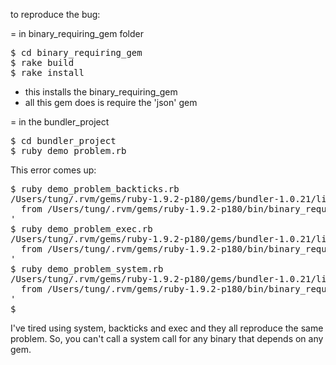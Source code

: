 to reproduce the bug:

= in binary_requiring_gem folder

<pre>
$ cd binary_requiring_gem
$ rake build
$ rake install
</pre>

* this installs the binary_requiring_gem 
* all this gem does is require the 'json' gem

= in the bundler_project

<pre>
$ cd bundler_project
$ ruby demo_problem.rb
</pre>

This error comes up:

<pre>
$ ruby demo_problem_backticks.rb 
/Users/tung/.rvm/gems/ruby-1.9.2-p180/gems/bundler-1.0.21/lib/bundler/rubygems_integration.rb:143:in `block in replace_gem': binary_requiring_gem is not part of the bundle. Add it to Gemfile. (Gem::LoadError)
  from /Users/tung/.rvm/gems/ruby-1.9.2-p180/bin/binary_requiring_gem:18:in `<main>'
$ ruby demo_problem_exec.rb 
/Users/tung/.rvm/gems/ruby-1.9.2-p180/gems/bundler-1.0.21/lib/bundler/rubygems_integration.rb:143:in `block in replace_gem': binary_requiring_gem is not part of the bundle. Add it to Gemfile. (Gem::LoadError)
  from /Users/tung/.rvm/gems/ruby-1.9.2-p180/bin/binary_requiring_gem:18:in `<main>'
$ ruby demo_problem_system.rb 
/Users/tung/.rvm/gems/ruby-1.9.2-p180/gems/bundler-1.0.21/lib/bundler/rubygems_integration.rb:143:in `block in replace_gem': binary_requiring_gem is not part of the bundle. Add it to Gemfile. (Gem::LoadError)
  from /Users/tung/.rvm/gems/ruby-1.9.2-p180/bin/binary_requiring_gem:18:in `<main>'
$ 
</pre>

I've tired using system, backticks and exec and they all reproduce the same problem.  So, you can't call a system call for any binary that depends on any gem.  
